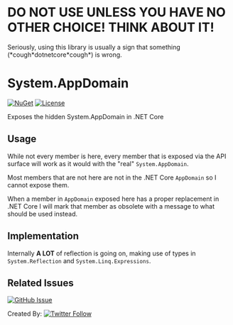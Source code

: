 # DO NOT USE UNLESS YOU HAVE NO OTHER CHOICE! THINK ABOUT IT!
Seriously, using this library is usually a sign that something (\*cough\*dotnetcore\*cough\*) is wrong.

# System.AppDomain
[![NuGet](https://img.shields.io/nuget/v/System.AppDomain.svg)](https://www.nuget.org/packages/System.AppDomain/)
[![License](https://img.shields.io/badge/license-MIT-blue.svg)](LICENSE.md)

Exposes the hidden System.AppDomain in .NET Core

## Usage
While not every member is here, every member that is exposed via the API surface will work as it would with the "real" `System.AppDomain`.

Most members that are not here are not in the .NET Core `AppDomain` so I cannot expose them.

When a member in `AppDomain` exposed here has a proper replacement in .NET Core I will mark that member as obsolete with a message to what should be used instead.

## Implementation
Internally **A LOT** of reflection is going on, making use of types in `System.Reflection` and `System.Linq.Expressions`.

## Related Issues
[![GitHub Issue](https://img.shields.io/badge/corefx-6398-yellow.svg)](https://github.com/dotnet/corefx/issues/6398)

Created By: [![Twitter Follow](https://img.shields.io/twitter/follow/shmuelie.svg?style=social&label=Shmuelie)](https://www.twitter.com/shmuelie)